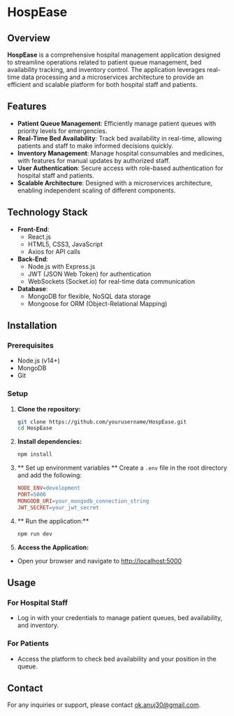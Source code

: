 # HospEase

## Overview
**HospEase** is a comprehensive hospital management application designed to streamline operations related to patient queue management, bed availability tracking, and inventory control. The application leverages real-time data processing and a microservices architecture to provide an efficient and scalable platform for both hospital staff and patients.

## Features
- **Patient Queue Management**: Efficiently manage patient queues with priority levels for emergencies.
- **Real-Time Bed Availability**: Track bed availability in real-time, allowing patients and staff to make informed decisions quickly.
- **Inventory Management**: Manage hospital consumables and medicines, with features for manual updates by authorized staff.
- **User Authentication**: Secure access with role-based authentication for hospital staff and patients.
- **Scalable Architecture**: Designed with a microservices architecture, enabling independent scaling of different components.

## Technology Stack
- **Front-End**: 
  - React.js
  - HTML5, CSS3, JavaScript
  - Axios for API calls
- **Back-End**: 
  - Node.js with Express.js
  - JWT (JSON Web Token) for authentication
  - WebSockets (Socket.io) for real-time data communication
- **Database**: 
  - MongoDB for flexible, NoSQL data storage
  - Mongoose for ORM (Object-Relational Mapping)

## Installation
### Prerequisites
- Node.js (v14+)
- MongoDB
- Git

### Setup
1. **Clone the repository:**
   ```bash
   git clone https://github.com/yourusername/HospEase.git
   cd HospEase
2. **Install dependencies:**
    ```bash
    npm install
3. ** Set up environment variables **
    Create a `.env` file in the root directory and add the following:

    ```makefile
    NODE_ENV=development
    PORT=5000
    MONGODB_URI=your_mongodb_connection_string
    JWT_SECRET=your_jwt_secret

4. ** Run the application:**
    ```bash
    npm run dev

5. **Access the Application:**

- Open your browser and navigate to [http://localhost:5000](http://localhost:5000)

## Usage

### For Hospital Staff
- Log in with your credentials to manage patient queues, bed availability, and inventory.

### For Patients
- Access the platform to check bed availability and your position in the queue.

## Contact

For any inquiries or support, please contact [ok.anuj30@gmail.com](mailto:ok.anuj30@gmail.com).
